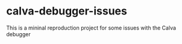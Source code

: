 # calva-debugger-issues
This is a mininal reproduction project for some issues with the Calva debugger
